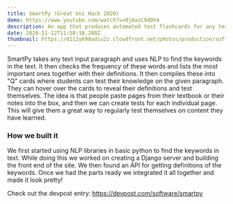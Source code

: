 ```yaml
---
title: SmartPy (Great Uni Hack 2020)
demo: https://www.youtube.com/watch?v=0jAazC94Dh4
description: An app that produces automated test flashcards for any text input.
date: 2020-11-12T11:58:18.288Z
thumbnail: https://d112y698adiu2z.cloudfront.net/photos/production/software_photos/001/298/998/datas/gallery.jpg
---
```

SmartPy takes any text input paragraph and uses NLP to find the keywords in the text. It then checks the frequency of these words and lists the most important ones together with their definitions. It then compiles these into "Q" cards where students can test their knowledge on the given paragraph. They can hover over the cards to reveal their definitions and test themselves. The idea is that people paste pages from their textbook or their notes into the box, and then we can create tests for each individual page. This will give them a great way to regularly test themselves on content they have learned.

### How we built it

We first started using NLP libraries in basic python to find the keywords in text. While doing this we worked on creating a Django server and building the front end of the site. We then found an API for getting definitions of the keywords. Once we had the parts ready we integrated it all together and made it look pretty!

Check out the devpost entry: <https://devpost.com/software/smartpy>